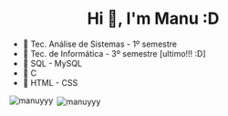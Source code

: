 
<h1 align="center">Hi 👋, I'm Manu :D</h1>


- 🍪 Tec. Análise de Sistemas - 1º semestre
- 🧃 Tec. de Informática - 3º semestre [ultimo!!! :D]
- 🍡 SQL - MySQL
- 🍦  C
- 🍥  HTML - CSS




<p><img align="left" src="https://github-readme-stats.vercel.app/api/top-langs?username=manuyyy&show_icons=true&locale=en&layout=compact&theme=tokyonight" alt="manuyyy" /></p>

<p>&nbsp;<img align="center" src="https://github-readme-stats.vercel.app/api?username=manuyyy&show_icons=true&theme=tokyonight&locale=en" alt="manuyyy" /></p>


